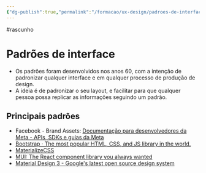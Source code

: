 ```yaml
---
{"dg-publish":true,"permalink":"/formacao/ux-design/padroes-de-interface/","noteIcon":1,"updated":"2025-07-27T01:12:27.040-03:00"}
---
```


#rascunho

# Padrões de interface

- Os padrões foram desenvolvidos nos anos 60, com a intenção de padronizar qualquer interface e em qualquer processo de produção de design.
- A ideia é de padronizar o seu layout, e facilitar para que qualquer pessoa possa replicar as informações seguindo um
padrão.

## Principais padrões

- Facebook - Brand Assets: [Documentação para desenvolvedores da Meta - APIs, SDKs e guias da Meta](https://developers.facebook.com/docs/?locale=pt_BR)
- [Bootstrap · The most popular HTML, CSS, and JS library in the world.](https://getbootstrap.com/)
- [MaterializeCSS](https://materializecss.com/)
- [MUI: The React component library you always wanted](www.mui.com)
- [Material Design 3 - Google's latest open source design system](https://m3.material.io/)
